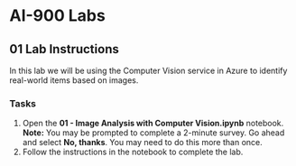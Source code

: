 # AI-900 Labs
## 01 Lab Instructions
In this lab we will be using the Computer Vision service in Azure to identify real-world items based on images.

### Tasks
1.  Open the **01 - Image Analysis with Computer Vision.ipynb** notebook. 
    **Note:** You may be prompted to complete a 2-minute survey. Go ahead and select **No, thanks**. You may need to do this more than once. 
2.  Follow the instructions in the notebook to complete the lab.
